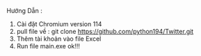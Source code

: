 Hướng Dẫn :
1. Cài đặt Chromium version 114
2. pull file về : git clone https://github.com/python194/Twitter.git
3. Thêm tài khoản vào file Excel
4. Run file main.exe
ok!!!
